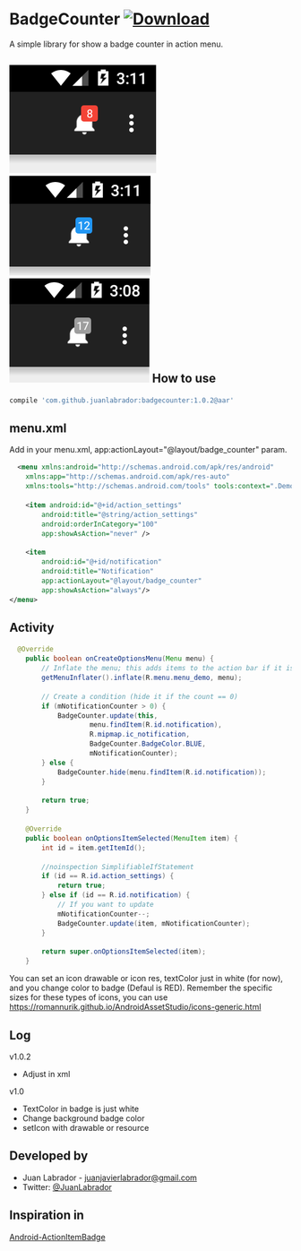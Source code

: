 # BadgeCounter  [ ![Download](https://api.bintray.com/packages/juanlabrador/maven/BadgeCounter/images/download.svg) ](https://bintray.com/juanlabrador/maven/BadgeCounter/_latestVersion)
A simple library for show a badge counter in action menu.

![BadgeCounter](screen/red.png)
![BadgeCounter](screen/blue.png)
![BadgeCounter](screen/gray.png)
How to use
----------
```groovy
compile 'com.github.juanlabrador:badgecounter:1.0.2@aar'
```
menu.xml
--------
Add in your menu.xml, app:actionLayout="@layout/badge_counter" param.

```xml
  <menu xmlns:android="http://schemas.android.com/apk/res/android"
    xmlns:app="http://schemas.android.com/apk/res-auto"
    xmlns:tools="http://schemas.android.com/tools" tools:context=".DemoActivity">

    <item android:id="@+id/action_settings"
        android:title="@string/action_settings"
        android:orderInCategory="100"
        app:showAsAction="never" />

    <item
        android:id="@+id/notification"
        android:title="Notification"
        app:actionLayout="@layout/badge_counter"
        app:showAsAction="always"/>
</menu>
```
Activity
--------
```java
  @Override
    public boolean onCreateOptionsMenu(Menu menu) {
        // Inflate the menu; this adds items to the action bar if it is present.
        getMenuInflater().inflate(R.menu.menu_demo, menu);

        // Create a condition (hide it if the count == 0)
        if (mNotificationCounter > 0) {
            BadgeCounter.update(this,
                    menu.findItem(R.id.notification),
                    R.mipmap.ic_notification,
                    BadgeCounter.BadgeColor.BLUE,
                    mNotificationCounter);
        } else {
            BadgeCounter.hide(menu.findItem(R.id.notification));
        }

        return true;
    }
    
    @Override
    public boolean onOptionsItemSelected(MenuItem item) {
        int id = item.getItemId();

        //noinspection SimplifiableIfStatement
        if (id == R.id.action_settings) {
            return true;
        } else if (id == R.id.notification) {
            // If you want to update
            mNotificationCounter--;
            BadgeCounter.update(item, mNotificationCounter);
        }

        return super.onOptionsItemSelected(item);
    }
```

You can set an icon drawable or icon res, textColor just in white (for now), and you change color to badge (Defaul is RED).
Remember the specific sizes for these types of icons, you can use <https://romannurik.github.io/AndroidAssetStudio/icons-generic.html>

Log
----
v1.0.2
- Adjust in xml

v1.0
- TextColor in badge is just white
- Change background badge color
- setIcon with drawable or resource

Developed by
------------

- Juan Labrador - <juanjavierlabrador@gmail.com>
- Twitter: <a href="https://twitter.com/juanlabrador">@JuanLabrador</a>

Inspiration in
--------------

<a href="https://github.com/mikepenz/Android-ActionItemBadge">Android-ActionItemBadge</a>
